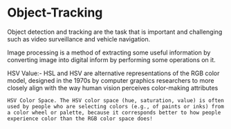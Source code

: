 # Object-Tracking                                                                                                 
  
Object detection and tracking are the task that is important and challenging such as video surveillance and vehicle navigation.

Image processing is a method of extracting some useful information by converting image into digital inform by performing some operations on it. 

HSV Value:-
     HSL and HSV are alternative representations of the RGB color model, designed in the 1970s by computer graphics researchers to more closely align with the way human vision perceives color-making attributes
 
    HSV Color Space. The HSV color space (hue, saturation, value) is often used by people who are selecting colors (e.g., of paints or inks) from a color wheel or palette, because it corresponds better to how people experience color than the RGB color space does!
    



